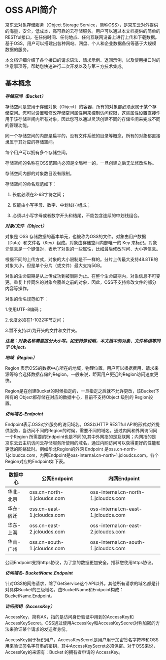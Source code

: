 # OSS API简介

京东云对象存储服务（Object Storage Service，简称OSS），是京东云对外提供的海量，安全，低成本，高可靠的云存储服务。用户可以通过本文档提供的简单的RESTful接口，在任何时间、任何地点、任何互联网设备上进行上传和下载数据。基于OSS，用户可以搭建出各种网站、网盘、个人和企业数据备份等基于大规模数据的服务。

本文档详细介绍了各个接口的请求语法、请求示例、返回示例，以及使用接口时的注意事项等，帮助您快速进行二次开发以及与第三方技术集成。

## 基本概念

***存储空间（Bucket）***

存储空间是您用于存储对象（Object）的容器，所有的对象都必须隶属于某个存储空间。您可以设置和修改存储空间属性用来控制访问权限，这些属性设置直接作用于该存储空间内所有对象，因此您可以通过灵活创建不同的存储空间来完成不同的管理功能。

同一个存储空间的内部是扁平的，没有文件系统的目录等概念，所有的对象都直接隶属于其对应的存储空间。

每个用户可以拥有多个存储空间。

存储空间的名称在OSS范围内必须是全局唯一的，一旦创建之后无法修改名称。

存储空间内部的对象数目没有限制。

存储空间的命名规范如下：

1. 长度必须在3-63字符之间；

2. 仅能由小写字母、数字、中划线(-)组成；

3. 必须以小写字母或者数字开头和结尾，不能包含连续的中划线组合。

***对象/文件（Object）***

对象是 OSS 存储数据的基本单元，也被称为OSS的文件。对象由用户数据（Data）和文件名（Key）组成。对象由存储空间内部唯一的 Key 来标识。对象元信息是一个键值对，表示了对象的一些属性，比如最后修改时间、大小等信息。

根据不同的上传方式，对象的大小限制是不一样的。分片上传最大支持48.8TB的对象大小，但是单个分片（或文件）最大支持5GB。

对象的生命周期是从上传成功到被删除为止。在整个生命周期内，对象信息不可变更。重复上传同名的对象会覆盖之前的对象，因此，OSS不支持修改文件的部分内容等操作。

对象的命名规范如下：

1.使用UTF-8编码；

2.长度必须在1-1022字节之间；

3.暂不支持以\为开头的文件和文件夹。

***注意：对象名称需要区分大小写。如无特殊说明，本文档中的对象、文件称谓等同于 Object。***

***地域（Region）***

Region 表示OSS的数据中心所在的地域，物理位置。用户可以根据费用、请求来源等综合选择数据存储的Region。一般来说，距离用户更近的Region访问速度更快。

Region是在创建Bucket的时候指定的，一旦指定之后就不允许更改，该Bucket下所有的 Object都存储在对应的数据中心，目前不支持Object 级别的 Region设置。

***访问域名-Endpoint***

Endpoint表示OSS对外服务的访问域名。OSS以HTTP RESTful API的形式对外提供服务，当访问不同的Region的时候，需要不同的域名。通过内网和外网访问同一个Region 所需要的Endpoint也是不同的,其中外网指的是互联网；内网指的是京东云云主机访问云存储服务所使用的域名，通过内网访问可以获得更好的性能和更低的网络延时。例如华北Region的外网 Endpoint 是oss.cn-north-1.jcloudcs.com，内网Endpoint是oss-internal.cn-north-1.jcloudcs.com。各个Region对应的Endpoint如下表。

|数据中心|公网Endpoint|内网Endpoint|
|-|-|-|
|华北-北京|oss.cn-north-1.jcloudcs.com|oss-internal.cn-north-1.jcloudcs.com|
|华东-宿迁|oss.cn-east-1.jcloudcs.com|oss-internal.cn-east-1.jcloudcs.com|
|华东-上海|oss.cn-east-2.jcloudcs.com|oss-internal.cn-east-2.jcloudcs.com|
|华南-广州|oss.cn-south-1.jcloudcs.com|oss-internal.cn-south-1.jcloudcs.com|

公网Endpoint支持https协议，为了您的数据更加安全，推荐您使用https协议。

***访问域名- BucketName.Endpoint***

针对OSS的网络请求，除了GetService这个API以外，其他所有请求的域名都是针对具体Bucket的三级域名，由BucketName和Endpoint构成：BucketName.Endpoint。

***访问密钥（AccessKey）***

AccessKey，简称AK，指的是访问身份验证中用到的AccessKey和AccessKeySecret。OSS通过使用AccessKey和AccessKeySecret对称加密的方法来验证某个请求的发送者身份。

AccessKey用于标识用户，AccessKeySecret是用户用于加密签名字符串和OSS用来验证签名字符串的密钥，其中AccessKeySecret必须保密。对于OSS来说，AccessKey的来源有：Bucket 的拥有者申请的 AccessKey。
